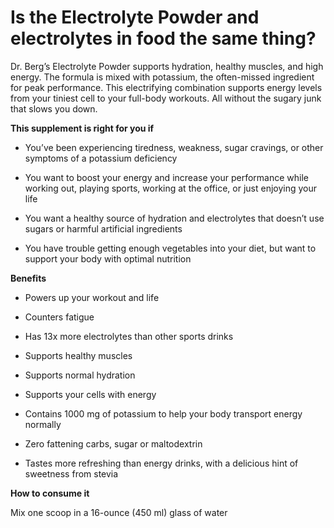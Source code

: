 # Is the Electrolyte Powder and electrolytes in food the same thing?

Dr. Berg’s Electrolyte Powder supports hydration, healthy muscles, and high energy. The formula is mixed with potassium, the often-missed ingredient for peak performance. This electrifying combination supports energy levels from your tiniest cell to your full-body workouts. All without the sugary junk that slows you down.

**This supplement is right for you if**

- You’ve been experiencing tiredness, weakness, sugar cravings, or other symptoms of a potassium deficiency

- You want to boost your energy and increase your performance while working out, playing sports, working at the office, or just enjoying your life

- You want a healthy source of hydration and electrolytes that doesn’t use sugars or harmful artificial ingredients

- You have trouble getting enough vegetables into your diet, but want to support your body with optimal nutrition

**Benefits**

- Powers up your workout and life

- Counters fatigue

- Has 13x more electrolytes than other sports drinks

- Supports healthy muscles

- Supports normal hydration

- Supports your cells with energy

- Contains 1000 mg of potassium to help your body transport energy normally

- Zero fattening carbs, sugar or maltodextrin

- Tastes more refreshing than energy drinks, with a delicious hint of sweetness from stevia

**How to consume it**

Mix one scoop in a 16-ounce (450 ml) glass of water